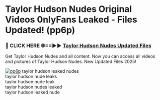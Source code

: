 # Taylor Hudson Nudes Original Videos 0nlyFans Leaked - Files Updated! (pp6p)

<h3>🔴 CLICK HERE 🌐==►► <a href="https://tinyurl.com/52m3yx9h" rel="nofollow">Taylor Hudson Nudes Updated Files</a></h3>

Get Taylor Hudson Nudes and all content. Now you can access all videos and pictures of Taylor Hudson Nudes. New Updated Files 2025!

[![pp6p](https://i.imgur.com/TnHtlc8.gif)](https://tinyurl.com/52m3yx9h)
taylor hudson leaked nudes<br>
taylor hudson nude leaks<br>
taylor hudson nude leak<br>
taylor hudson nudes leaked<br>
taylor hudson leaked nude